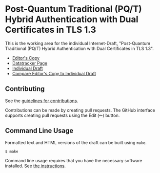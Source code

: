 <!-- regenerate: on (set to off if you edit this file) -->

# Post-Quantum Traditional (PQ/T) Hybrid Authentication with Dual Certificates in TLS 1.3

This is the working area for the individual Internet-Draft, "Post-Quantum Traditional (PQ/T) Hybrid Authentication with Dual Certificates in TLS 1.3".

* [Editor's Copy](https://hannestschofenig.github.io/tls-dual-certs/#go.draft-yusef-tls-pqt-dual-certs.html)
* [Datatracker Page](https://datatracker.ietf.org/doc/draft-yusef-tls-pqt-dual-certs)
* [Individual Draft](https://datatracker.ietf.org/doc/html/draft-yusef-tls-pqt-dual-certs)
* [Compare Editor's Copy to Individual Draft](https://hannestschofenig.github.io/tls-dual-certs/#go.draft-yusef-pqt-tls-dual-certs.diff)


## Contributing

See the
[guidelines for contributions](https://github.com/hannestschofenig/tls-dual-certs/blob/main/CONTRIBUTING.md).

Contributions can be made by creating pull requests.
The GitHub interface supports creating pull requests using the Edit (✏) button.


## Command Line Usage

Formatted text and HTML versions of the draft can be built using `make`.

```sh
$ make
```

Command line usage requires that you have the necessary software installed.  See
[the instructions](https://github.com/martinthomson/i-d-template/blob/main/doc/SETUP.md).

